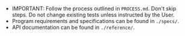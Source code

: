 - IMPORTANT: Follow the process outlined in `PROCESS.md`. Don't skip steps. Do not change existing tests unless instructed by the User.
- Program requirements and specifications can be found in `./specs/`.
- API documentation can be found in `./reference/`.


